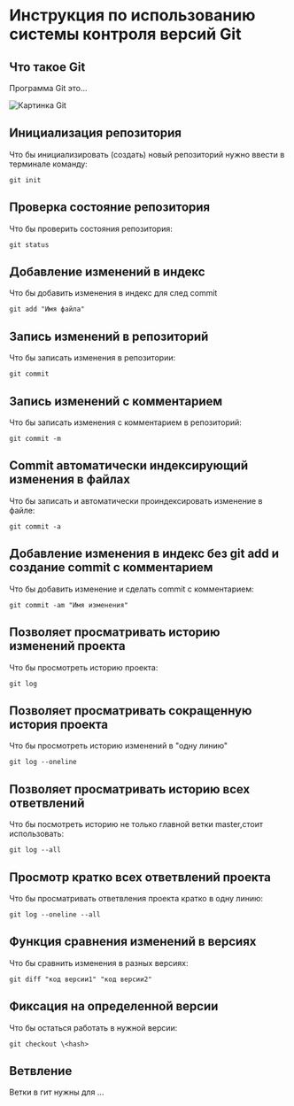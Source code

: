 # **Инструкция по использованию системы контроля версий Git**

## Что такое Git

Программа Git это...

![Картинка Git](123.jpeg)

## Инициализация репозитория 

Что бы инициализировать (создать) новый репозиторий нужно ввести в терминале команду:
    
    git init

## Проверка состояние репозитория

Что бы проверить состояния репозитория:

    git status

## Добавление изменений в индекс

Что бы добавить изменения в индекс для след commit 

    git add "Имя файла"

## Запись изменений в репозиторий

Что бы записать изменения в репозитории:

    git commit 

## Запись изменений с комментарием

Что бы записать изменения с комментарием в репозиторий:

    git commit -m

## Commit автоматически индексирующий изменения в файлах

Что бы записать и автоматически проиндексировать изменение в файле:


    git commit -a

## Добавление изменения в индекс без git add и создание commit с комментарием

Что бы добавить изменение и сделать commit с комментарием:

    git commit -am "Имя изменения"

## Позволяет просматривать историю изменений проекта

Что бы просмотреть историю проекта:

    git log

## Позволяет просматривать сокращенную история проекта

Что бы просмотреть историю изменений в "одну линию"

    git log --oneline

## Позволяет просматривать историю всех ответвлений 

Что бы посмотреть историю не только главной ветки master,стоит использовать:

    git log --all

## Просмотр кратко всех ответвлений проекта

Что бы просматривать ответвления проекта кратко в одну линию:

    git log --oneline --all

## Функция сравнения изменений в версиях

Что бы сравнить изменения в разных версиях:

    git diff "код версии1" "код версии2"

## Фиксация на определенной версии

Что бы остаться работать в нужной версии:

    git checkout \<hash>


## Ветвление

Ветки в гит нужны для ...